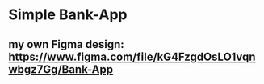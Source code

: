 # Simple Bank-App

## my own Figma design: https://www.figma.com/file/kG4FzgdOsLO1vqnwbgz7Gg/Bank-App
